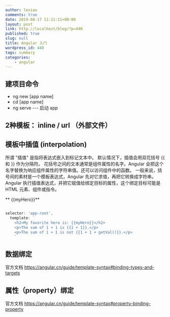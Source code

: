 ```yaml
---
author: lexiao
comments: true
date: 2019-08-17 11:11:11+00:00
layout: post
link: http://localhost/blog/?p=440
published: true
slug: null
title: Angular 入门
wordpress_id: 440
tags: summary
categories:
    - angular
---
```


## 建项目命令

* ng new    [app name]
* cd [app name]
* ng serve                                                       ---  启动 app

## 2种模板：   inline  /   url （外部文件）

## 模板中插值 (interpolation) 

所谓 "插值" 是指将表达式嵌入到标记文本中。 默认情况下，插值会用双花括号 {{ 和 }} 作为分隔符。
花括号之间的文本通常是组件属性的名字。Angular 会把这个名字替换为响应组件属性的字符串值。还可以访问组件中的函数。
一般来说，括号间的素材是一个模板表达式，Angular 先对它求值，再把它转换成字符串。
 Angular 执行插值表达式，并把它赋值给绑定目标的属性，这个绑定目标可能是 HTML 元素、组件或指令。

** {{myHero}}**

```js

selector: 'app-root',
  template: `
    <h2>My favorite hero is: {{myHero}}</h2>
    <p>The sum of 1 + 1 is {{1 + 1}}.</p>
    <p>The sum of 1 + 1 is not {{1 + 1 + getVal()}}.</p>
    `

```

## 数据绑定

官方文档
<https://angular.cn/guide/template-syntax#binding-types-and-targets>


## 属性（property）绑定

官方文档
<https://angular.cn/guide/template-syntax#property-binding-property>




